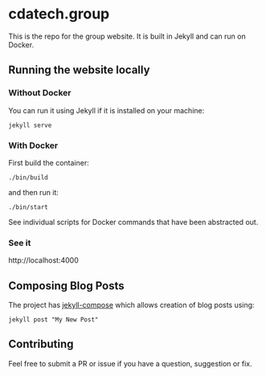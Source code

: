 # cdatech.group

This is the repo for the group website. It is built in Jekyll and can run on
Docker.

## Running the website locally

### Without Docker

You can run it using Jekyll if it is installed on your machine:

```
jekyll serve
```

### With Docker

First build the container:

```
./bin/build
```

and then run it:

```
./bin/start
```

See individual scripts for Docker commands that have been abstracted out.

### See it

http://localhost:4000

## Composing Blog Posts

The project has [jekyll-compose](https://github.com/jekyll/jekyll-compose) which
allows creation of blog posts using:

```
jekyll post "My New Post"
```

## Contributing

Feel free to submit a PR or issue if you have a question, suggestion or fix.
